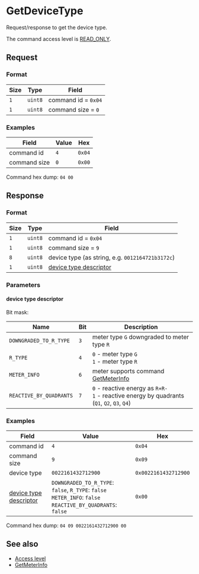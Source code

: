 # GetDeviceType

Request/response to get the device type.

The command access level is [READ_ONLY](../basics.md#command-access-level).


## Request

### Format

| Size | Type    | Field               |
| ---- | ------- | ------------------- |
| `1`  | `uint8` | command id = `0x04` |
| `1`  | `uint8` | command size = `0`  |

### Examples

| Field        | Value | Hex    |
| ------------ | ----- | ------ |
| command id   | `4`   | `0x04` |
| command size | `0`   | `0x00` |

Command hex dump: `04 00`


## Response

### Format

| Size | Type    | Field                                             |
| ---- | ------- | ------------------------------------------------- |
| `1`  | `uint8` | command id = `0x04`                               |
| `1`  | `uint8` | command size = `9`                                |
| `8`  | `uint8` | device type (as string, e.g. `0012164721b3172c`)  |
| `1`  | `uint8` | [device type descriptor](#device-type-descriptor) |

### Parameters

#### device type descriptor

Bit mask:

| Name                    | Bit | Description                                                                                     |
| ----------------------- | --- | ----------------------------------------------------------------------------------------------- |
| `DOWNGRADED_TO_R_TYPE`  | `3` | meter type `G` downgraded to meter type `R`                                                     |
| `R_TYPE`                | `4` | `0` - meter type `G`<br>`1` - meter type `R`                                                    |
| `METER_INFO`            | `6` | meter supports command [GetMeterInfo](../../mtx1/commands/GetMeterInfo.md)                      |
| `REACTIVE_BY_QUADRANTS` | `7` | `0` - reactive energy as `R+R-`<br> `1` - reactive energy by quadrants (`Q1`, `Q2`, `Q3`, `Q4`) |

### Examples

| Field                                             | Value                                                                                                           | Hex                  |
| ------------------------------------------------- | --------------------------------------------------------------------------------------------------------------- | -------------------- |
| command id                                        | `4`                                                                                                             | `0x04`               |
| command size                                      | `9`                                                                                                             | `0x09`               |
| device type                                       | `0022161432712900`                                                                                              | `0x0022161432712900` |
| [device type descriptor](#device-type-descriptor) | `DOWNGRADED_TO_R_TYPE`: `false`, `R_TYPE`: `false`<br>`METER_INFO`: `false`<br>`REACTIVE_BY_QUADRANTS`: `false` | `0x00`               |

Command hex dump: `04 09 0022161432712900 00`


## See also

* [Access level](../basics.md#command-access-level)
* [GetMeterInfo](../../mtx1/commands/GetMeterInfo.md)
